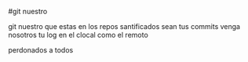 #git nuestro

git nuestro que estas en los repos
santificados sean tus commits
venga nosotros tu log
en el clocal como el remoto 

perdonados a todos